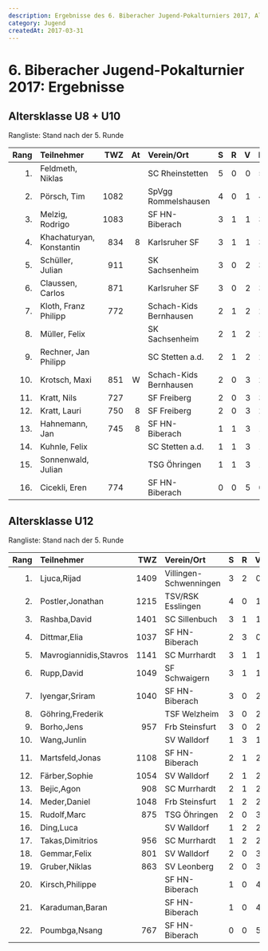```yaml
---
description: Ergebnisse des 6. Biberacher Jugend-Pokalturniers 2017, Altersklassen U8-U12 in aufsteigender Reihenfolge sortiert
category: Jugend
createdAt: 2017-03-31
---
```


# 6. Biberacher Jugend-Pokalturnier 2017: Ergebnisse

## Altersklasse U8 + U10

Rangliste: Stand nach der 5. Runde

| Rang | Teilnehmer               |  TWZ |   At | Verein/Ort             |    S |    R |    V |  Pkt | Buchh | BuSumm |
| ---: | :----------------------- | ---: | ---: | :--------------------- | ---: | ---: | ---: | ---: | ----: | -----: |
|   1. | Feldmeth, Niklas         |      |      | SC Rheinstetten        |    5 |    0 |    0 |  5.0 |  15.0 |   79.0 |
|   2. | Pörsch, Tim              | 1082 |      | SpVgg Rommelshausen    |    4 |    0 |    1 |  4.0 |  15.0 |   72.5 |
|   3. | Melzig, Rodrigo          | 1083 |      | SF HN-Biberach         |    3 |    1 |    1 |  3.5 |  15.0 |   63.5 |
|   4. | Khachaturyan, Konstantin |  834 |    8 | Karlsruher SF          |    3 |    1 |    1 |  3.5 |  12.5 |   68.5 |
|   5. | Schüller, Julian         |  911 |      | SK Sachsenheim         |    3 |    0 |    2 |  3.0 |  17.5 |   66.5 |
|   6. | Claussen, Carlos         |  871 |      | Karlsruher SF          |    3 |    0 |    2 |  3.0 |  13.0 |   63.0 |
|   7. | Kloth, Franz Philipp     |  772 |      | Schach-Kids Bernhausen |    2 |    1 |    2 |  2.5 |  15.5 |   63.0 |
|   8. | Müller, Felix            |      |      | SK Sachsenheim         |    2 |    1 |    2 |  2.5 |  11.0 |   58.0 |
|   9. | Rechner, Jan Philipp     |      |      | SC Stetten a.d.        |    2 |    1 |    2 |  2.5 |  10.5 |   64.0 |
|  10. | Krotsch, Maxi            |  851 |    W | Schach-Kids Bernhausen |    2 |    0 |    3 |  2.0 |  16.0 |   63.0 |
|  11. | Kratt, Nils              |  727 |      | SF Freiberg            |    2 |    0 |    3 |  3.0 |  11.0 |   64.5 |
|  12. | Kratt, Lauri             |  750 |    8 | SF Freiberg            |    2 |    0 |    3 |  2.0 |   9.5 |   60.0 |
|  13. | Hahnemann, Jan           |  745 |    8 | SF HN-Biberach         |    1 |    1 |    3 |  1.5 |  11.5 |   61.0 |
|  14. | Kuhnle, Felix            |      |      | SC Stetten a.d.        |    1 |    1 |    3 |  1.5 |   9.0 |   53.0 |
|  15. | Sonnenwald, Julian       |      |      | TSG Öhringen           |    1 |    1 |    3 |  1.5 |   9.0 |   51.0 |
|  16. | Cicekli, Eren            |  774 |      | SF HN-Biberach         |    0 |    0 |    5 |  0.0 |   9.0 |   49.5 |

## Altersklasse U12

Rangliste: Stand nach der 5. Runde

| Rang | Teilnehmer             |  TWZ | Verein/Ort             |    S |    R |    V |  Pkt | Buchh | BuSumm |
| ---: | :--------------------- | ---: | :--------------------- | ---: | ---: | ---: | ---: | ----: | -----: |
|   1. | Ljuca,Rijad            | 1409 | Villingen-Schwenningen |    3 |    2 |    0 |  4.0 |  15.5 |   70.0 |
|   2. | Postler,Jonathan       | 1215 | TSV/RSK Esslingen      |    4 |    0 |    1 |  4.0 |  14.0 |   75.0 |
|   3. | Rashba,David           | 1401 | SC Sillenbuch          |    3 |    1 |    1 |  3.5 |  16.0 |   66.5 |
|   4. | Dittmar,Elia           | 1037 | SF HN-Biberach         |    2 |    3 |    0 |  3.5 |  15.5 |   67.5 |
|   5. | Mavrogiannidis,Stavros | 1141 | SC Murrhardt           |    3 |    1 |    1 |  3.5 |  13.0 |   62.0 |
|   6. | Rupp,David             | 1049 | SF Schwaigern          |    3 |    1 |    1 |  3.5 |  12.5 |   69.5 |
|   7. | Iyengar,Sriram         | 1040 | SF HN-Biberach         |    3 |    0 |    2 |  3.0 |  13.5 |   64.0 |
|   8. | Göhring,Frederik       |      | TSF Welzheim           |    3 |    0 |    2 |  3.0 |  12.0 |   62.5 |
|   9. | Borho,Jens             |  957 | Frb Steinsfurt         |    3 |    0 |    2 |  3.0 |  10.5 |   63.0 |
|  10. | Wang,Junlin            |      | SV Walldorf            |    1 |    3 |    1 |  2.5 |  15.5 |   67.5 |
|  11. | Martsfeld,Jonas        | 1108 | SF HN-Biberach         |    2 |    1 |    2 |  2.5 |  13.5 |   66.0 |
|  12. | Färber,Sophie          | 1054 | SV Walldorf            |    2 |    1 |    2 |  2.5 |  12.0 |   62.5 |
|  13. | Bejic,Agon             |  908 | SC Murrhardt           |    2 |    1 |    2 |  2.5 |  10.0 |   64.5 |
|  14. | Meder,Daniel           | 1048 | Frb Steinsfurt         |    1 |    2 |    2 |  2.0 |  15.0 |   61.0 |
|  15. | Rudolf,Marc            |  875 | TSG Öhringen           |    2 |    0 |    3 |  2.0 |  13.0 |   59.5 |
|  16. | Ding,Luca              |      | SV Walldorf            |    1 |    2 |    2 |  2.0 |  13.0 |   58.5 |
|  17. | Takas,Dimitrios        |  956 | SC Murrhardt           |    1 |    2 |    2 |  2.0 |  12.5 |   68.0 |
|  18. | Gemmar,Felix           |  801 | SV Walldorf            |    2 |    0 |    3 |  2.0 |   9.5 |   55.0 |
|  19. | Gruber,Niklas          |  863 | SV Leonberg            |    2 |    0 |    3 |  2.0 |   7.5 |   57.0 |
|  20. | Kirsch,Philippe        |      | SF HN-Biberach         |    1 |    0 |    4 |  1.0 |  12.0 |   54.0 |
|  21. | Karaduman,Baran        |      | SF HN-Biberach         |    1 |    0 |    4 |  1.0 |   9.5 |   50.0 |
|  22. | Poumbga,Nsang          |  767 | SF HN-Biberach         |    0 |    0 |    5 |  0.0 |   9.5 |   51.5 |

